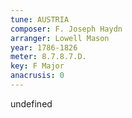 ```yaml
---
tune: AUSTRIA
composer: F. Joseph Haydn
arranger: Lowell Mason
year: 1786-1826
meter: 8.7.8.7.D.
key: F Major
anacrusis: 0
---
```

undefined